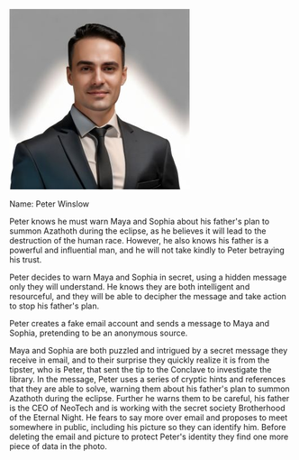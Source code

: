 ![Peter Winslow](../assets/img/peter.jpg)

Name: Peter Winslow

Peter knows he must warn Maya and Sophia about his father's plan to summon Azathoth during the eclipse, as he believes it will lead to the destruction of the human race. However, he also knows his father is a powerful and influential man, and he will not take kindly to Peter betraying his trust. 

Peter decides to warn Maya and Sophia in secret, using a hidden message only they will understand. He knows they are both intelligent and resourceful, and they will be able to decipher the message and take action to stop his father's plan. 

Peter creates a fake email account and sends a message to Maya and Sophia, pretending to be an anonymous source. 

Maya and Sophia are both puzzled and intrigued by a secret message they receive in email, and to their surprise they quickly realize it is from the tipster, who is Peter, that sent the tip to the Conclave to investigate the library. In the message, Peter uses a series of cryptic hints and references that they are able to solve, warning them about his father's plan to summon Azathoth during the eclipse. Further he warns them to be careful, his father is the CEO of NeoTech and is working with the secret society Brotherhood of the Eternal Night. He fears to say more over email and proposes to meet somewhere in public, including his picture so they can identify him. Before deleting the email and picture to protect Peter's identity they find one more piece of data in the photo.
